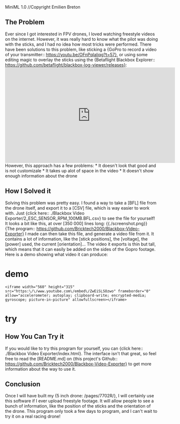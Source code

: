 MiniML 1.0
//Copyright Emilien Breton


The Problem
-----------

Ever since I got interested in FPV drones, I loved watching freestyle videos on the internet. However, it was really hard to know what the pilot was doing with the sticks, and I had no idea how most tricks were performed. There have been solutions to this problem, like sticking a {GoPro to record a video of your transmitter:: https://youtu.be/OFnPqIaliqg?t=57}, or using some editing magic to overlay the sticks using the {Betaflight Blackbox Explorer:: https://github.com/betaflight/blackbox-log-viewer/releases}:
	<iframe width="560" height="315" src="https:\/\/www.youtube.com\/embed\/t2FTDpKMfw8" frameborder="0" allow="accelerometer; autoplay; clipboard-write; encrypted-media; gyroscope; picture-in-picture" allowfullscreen></iframe>
However, this approach has a few problems:
	* It doesn't look that good and is not customizale
	* It takes up alot of space in the video
	* It doesn't show enough information about the drone


How I Solved it
---------------

Solving this problem was pretty easy. I found a way to take a [BFL] file from the drone itself, and export it to a [CSV] file, which is way easier to work with. Just {click here:: ./Blackbox Video Exporter/2_ESC_SENSOR_RPM_100MB.BFL.csv} to see the file for yourself! It looks a bit like this, at over [350 000] lines long:
	{{./screenshot.png}}
{The program:: https://github.com/Bricktech2000/Blackbox-Video-Exporter} I made can then take this file, and generate a video file from it. It contains a lot of information, like the [stick positions], the [voltage], the [power] used, the current [orientation]... The video it exports is thin but tall, which means that it can easily be added on the sides of the Gopro footage. Here is a demo showing what video it can produce:
# demo
	<iframe width="560" height="315" src="https:\/\/www.youtube.com\/embed\/ZwEiSLSOzwo" frameborder="0" allow="accelerometer; autoplay; clipboard-write; encrypted-media; gyroscope; picture-in-picture" allowfullscreen></iframe>

# try
How You Can Try it
------------------

If you would like to try this program for yourself, you can {click here:: ./Blackbox Video Exporter/index.html}. The interface isn't that great, so feel free to read the [README.md] on {this project's Github:: https://github.com/Bricktech2000/Blackbox-Video-Exporter} to get more information about the way to use it.


Conclusion
----------

Once I will have built my {5 inch drone: /pages/7702R/}, I will certainly use this software if I ever upload freestyle footage. It will allow people to see a bunch of information, like the position of the sticks and the orientation of the drone. This program only took a few days to program, and I can't wait to try it on a real racing drone!

